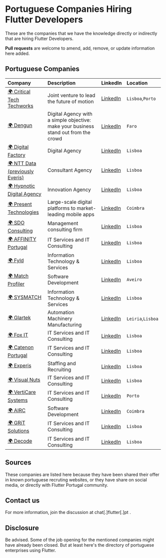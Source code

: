 # Portuguese Companies Hiring Flutter Developers

These are the companies that we have the knowledge directly or indirectly that are hiring Flutter Developers.

**Pull requests** are welcome to amend, add, remove, or update information here added.

## Portuguese Companies


| Company       | Description       | LinkedIn | Location  |
| :------ | :---------- | :------ | :-------- |
| [:earth_africa: Critical Tech Techworks](https://www.criticaltechworks.com/) | Joint venture to lead the future of motion | [LinkedIn](https://www.linkedin.com/company/dengun/) | `Lisboa`,`Porto` |
| [:earth_africa: Dengun](https://www.dengun.com/)| Digital Agency with a simple objective: make your business stand out from the crowd | [LinkedIn](https://www.linkedin.com/company/dengun/)  | `Faro` |
| [:earth_africa: Digital Factory](https://digitalfactory.pt/)| Digital Agency | [LinkedIn](https://www.linkedin.com/company/digital-factory-portugal/) | `Lisboa` |
| [:earth_africa: NTT Data (previously Everis)](https://www.everis.com/) | Consultant Agency | [LinkedIn](https://www.linkedin.com/company/nttdata/) | `Lisboa` |
| [:earth_africa: Hypnotic Digital Agency](https://hypnotic.pt/) | Innovation Agency | [LinkedIn](https://www.linkedin.com/company/hypnotic-digital-agency/) | `Lisboa` |
| [:earth_africa: Present Technologies](https://www.present-technologies.com)| Large-scale digital platforms to market-leading mobile apps | [LinkedIn](https://www.linkedin.com/company/present-technologies/) | `Coimbra` |
| [:earth_africa: SDO Consulting](https://sdoconsulting.pt/) | Management consulting firm | [LinkedIn](https://www.linkedin.com/company/sdoconsulting/) | `Lisboa` |
| [:earth_africa: AFFINITY Portugal](https://affinity.pt/) | IT Services and IT Consulting | [LinkedIn](https://www.linkedin.com/company/affinity-portugal/) | `Lisboa` |
| [:earth_africa: Fyld](https://www.fyld.pt/) | Information Technology & Services | [LinkedIn](https://www.linkedin.com/company/fyld/) | `Lisboa` |
| [:earth_africa: Match Profiler](https://www.m-profiler.com/) | Software Development | [LinkedIn](https://www.linkedin.com/company/matchprofiler/) | `Aveiro` |
| [:earth_africa: SYSMATCH](https://www.sysmatch.com/) | Information Technology & Services | [LinkedIn](https://www.linkedin.com/company/sysmatch/) | `Lisboa` |
| [:earth_africa: Glartek](https://glartek.com/) | Automation Machinery Manufacturing | [LinkedIn](https://www.linkedin.com/company/glartek/) | `Leiria`,`Lisboa` |
| [:earth_africa: Fox IT](https://foxit.pt/) | IT Services and IT Consulting | [LinkedIn](https://www.linkedin.com/company/foxitconsulting/) | `Lisboa` |
| [:earth_africa: Catenon Portugal](https://www.catenon-pt.com/) | IT Services and IT Consulting | [LinkedIn](https://www.linkedin.com/company/catenon-portugal/) | `Lisboa` |
| [:earth_africa: Experis](https://www.experis.com/) | Staffing and Recruiting | [LinkedIn](https://www.linkedin.com/company/experis/) | `Lisboa` |
| [:earth_africa: Visual Nuts](https://www.visualnuts.com/) | IT Services and IT Consulting | [LinkedIn](https://www.linkedin.com/company/visualnuts/) | `Lisboa` |
| [:earth_africa: VertiCare Systems](https://verticaresystems.com/) | IT Services and IT Consulting | [LinkedIn](https://www.linkedin.com/company/verticaresystems/) | `Porto` |
| [:earth_africa: AIRC](https://www.airc.pt/) | Software Development | [LinkedIn](https://www.linkedin.com/company/airc/) | `Coimbra` |
| [:earth_africa: GRiT Solutions](https://gritsolutions.pt/) | IT Services and IT Consulting | [LinkedIn](https://www.linkedin.com/company/gritsolutions/) | `Lisboa` |
| [:earth_africa: Decode](https://www.decode.pt/) | IT Services and IT Consulting | [LinkedIn](https://www.linkedin.com/company/decode-advertising/) | `Lisboa` |

## Sources

These companies are listed here because they have been shared their offer in known portuguese recruting websites, or they have share on social media, or directly with Flutter Portugal community.

## Contact us

For more information, join the discussion at chat[.]flutter[.]pt .

## Disclosure

Be advised. Some of the job opening for the mentioned companies might have already been closed. But at least here's the directory of portuguese enterprises using Flutter.

